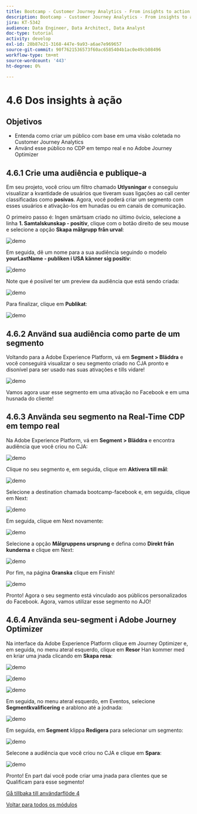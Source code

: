 ```yaml
---
title: Bootcamp - Customer Journey Analytics - From insights to action - Brazil
description: Bootcamp - Customer Journey Analytics - From insights to action - Brazil
jira: KT-5342
audience: Data Engineer, Data Architect, Data Analyst
doc-type: tutorial
activity: develop
exl-id: 28b87e21-3168-447e-9a93-a6ae7e969657
source-git-commit: 90f7621536573f60ac6585404b1ac0e49cb08496
workflow-type: tm+mt
source-wordcount: '443'
ht-degree: 0%

---
```


# 4.6 Dos insights à ação

## Objetivos

- Entenda como criar um público com base em uma visão coletada no Customer Journey Analytics
- Använd esse público no CDP em tempo real e no Adobe Journey Optimizer

## 4.6.1 Crie uma audiência e publique-a

Em seu projeto, você criou um filtro chamado **Utlysningar** e conseguiu visualizar a kvantidade de usuários que tiveram suas ligações ao call center classificadas como **posivas**. Agora, você poderá criar um segmento com esses usuários e ativação-los em hunadas ou em canais de comunicação.

O primeiro passo é: Ingen smärtsam criado no último övício, selecione a linha **1. Samtalskunskap - positiv**, clique com o botão direito de seu mouse e selecione a opção **Skapa målgrupp från urval**:

![demo](./images/aud1.png)

Em seguida, dê um nome para a sua audiência seguindo o modelo **yourLastName - publiken i USA känner sig positiv**:

![demo](./images/aud2.png)

Note que é posiível ter um preview da audiência que está sendo criada:

![demo](./images/aud3.png)

Para finalizar, clique em **Publikat**:

![demo](./images/aud4.png)

## 4.6.2 Använd sua audiência como parte de um segmento

Voltando para a Adobe Experience Platform, vá em **Segment > Bläddra** e você conseguirá visualizar o seu segmento criado no CJA pronto e disonível para ser usado nas suas ativações e tills vidare!

![demo](./images/aud5.png)

Vamos agora usar esse segmento em uma ativação no Facebook e em uma husnada do cliente!

## 4.6.3 Använda seu segmento na Real-Time CDP em tempo real

Na Adobe Experience Platform, vá em **Segment > Bläddra** e encontra audiência que você criou no CJA:

![demo](./images/aud6.png)

Clique no seu segmento e, em seguida, clique em **Aktivera till mål**:

![demo](./images/aud7.png)

Selecione a destination chamada bootcamp-facebook e, em seguida, clique em Next:

![demo](./images/aud8.png)

Em seguida, clique em Next novamente:

![demo](./images/aud9.png)

Selecione a opção **Målgruppens ursprung** e defina como **Direkt från kunderna** e clique em Next:

![demo](./images/aud10.png)

Por fim, na página **Granska** clique em Finish!

![demo](./images/aud11.png)

Pronto! Agora o seu segmento está vinculado aos públicos personalizados do Facebook.
Agora, vamos utilizar esse segmento no AJO!

## 4.6.4 Använda seu-segment i Adobe Journey Optimizer

Na interface da Adobe Experience Platform clique em Journey Optimizer e, em seguida, no menu ateral esquerdo, clique em **Resor** Han kommer med en kriar uma jnada clicando em **Skapa resa**:

![demo](./images/aud20.png)

![demo](./images/aud21.png)

![demo](./images/aud22.png)

Em seguida, no menu ateral esquerdo, em Eventos, selecione **Segmentkvalificering** e arablono até a jodnada:

![demo](./images/aud23.png)

Em seguida, em **Segment** klippa **Redigera** para selecionar um segmento:

![demo](./images/aud24.png)

Selecone a audiência que você criou no CJA e clique em **Spara**:

![demo](./images/aud25.png)

Pronto! En part daí você pode criar uma jnada para clientes que se Qualificam para esse segmento!

[Gå tillbaka till användarflöde 4](./uc4.md)

[Voltar para todos os módulos](./../../overview.md)
